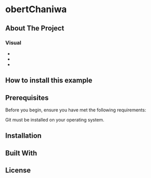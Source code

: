 # obertChaniwa

## About The Project

### Visual 

* 
* 
* 




## How to install this example


## Prerequisites
Before you begin, ensure you have met the following requirements:

Git must be installed on your operating system.

## Installation


## Built With


## License





